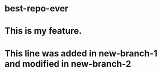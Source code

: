 # best-repo-ever

# This is my feature.
# This line was added in new-branch-1 and modified in new-branch-2
